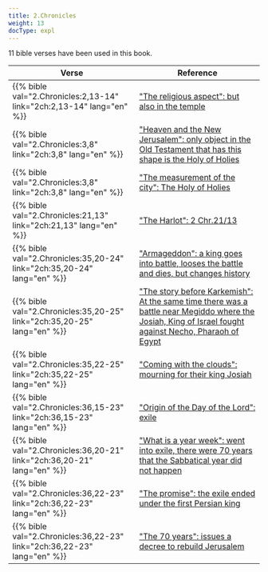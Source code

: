 ```yaml
---
title: 2.Chronicles
weight: 13
docType: expl
---
```


11 bible verses have been used in this book.

| Verse | Reference |
|-------|-----------|
| {{% bible val="2.Chronicles:2,13-14" link="2ch:2,13-14" lang="en" %}} | ["The religious aspect": but also in the temple](../exampleSite/content/expl/../expl/content/harlot/who-is-the-harlot-babylon-part-2#89fc) |
| {{% bible val="2.Chronicles:3,8" link="2ch:3,8" lang="en" %}} | ["Heaven and the New Jerusalem": only object in the Old Testament that has this shape is the Holy of Holies](../exampleSite/content/expl/../expl/content/paradise/heaven-and-hell#8183) |
| {{% bible val="2.Chronicles:3,8" link="2ch:3,8" lang="en" %}} | ["The measurement of the city": The Holy of Holies](../exampleSite/content/expl/../expl/content/paradise/the-new-jerusalem#5b7b) |
| {{% bible val="2.Chronicles:21,13" link="2ch:21,13" lang="en" %}} | ["The Harlot": 2 Chr.21/13](../exampleSite/content/expl/../expl/content/harlot/who-is-the-harlot-babylon-part-1#1947) |
| {{% bible val="2.Chronicles:35,20-24" link="2ch:35,20-24" lang="en" %}} | ["Armageddon": a king goes into battle, looses the battle and dies, but changes history](../exampleSite/content/expl/../quick/content/bowls#None) |
| {{% bible val="2.Chronicles:35,20-25" link="2ch:35,20-25" lang="en" %}} | ["The story before Karkemish": At the same time there was a battle near Megiddo where the Josiah, King of Israel fought against Necho, Pharaoh of Egypt](../exampleSite/content/expl/../expl/content/bowls/armageddon-and-the-battle-of-karkemish#9897) |
| {{% bible val="2.Chronicles:35,22-25" link="2ch:35,22-25" lang="en" %}} | ["Coming with the clouds": mourning for their king Josiah](../exampleSite/content/expl/../expl/content/vision/setting-the-foundation#e267) |
| {{% bible val="2.Chronicles:36,15-23" link="2ch:36,15-23" lang="en" %}} | ["Origin of the Day of the Lord": exile](../exampleSite/content/expl/../expl/background/israel/the-day-of-the-lord#674e) |
| {{% bible val="2.Chronicles:36,20-21" link="2ch:36,20-21" lang="en" %}} | ["What is a year week": went into exile, there were 70 years that the Sabbatical year did not happen](../exampleSite/content/expl/../expl/bible/daniel/the-70-year-weeks#e18f) |
| {{% bible val="2.Chronicles:36,22-23" link="2ch:36,22-23" lang="en" %}} | ["The promise": the exile ended under the first Persian king](../exampleSite/content/expl/../expl/bible/daniel/the-70-year-weeks#2d32) |
| {{% bible val="2.Chronicles:36,22-23" link="2ch:36,22-23" lang="en" %}} | ["The 70 years": issues a decree to rebuild Jerusalem](../exampleSite/content/expl/../expl/bible/daniel/the-70-year-weeks#6576) |
